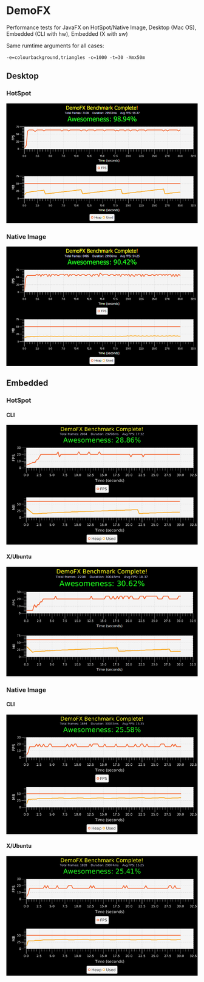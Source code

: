 # DemoFX

Performance tests for JavaFX on HotSpot/Native Image, Desktop (Mac OS), Embedded (CLI with hw), Embedded (X with sw)

Same rumtime arguments for all cases: 

```
-e=colourbackground,triangles -c=1000 -t=30 -Xmx50m
```

## Desktop

### HotSpot

![Mac OS X HotSpot](mac-hotspot.png)

### Native Image

![Mac OS X Native Image](mac-native.png)


## Embedded

### HotSpot 

#### CLI

![Pi CLI HotSpot](piCLI-hotspot.png)

#### X/Ubuntu

![Pi X HotSpot](piX-hotspot.png)


### Native Image

#### CLI

![Pi CLI Native Image](piCLI-native.png)


#### X/Ubuntu

![Pi X Native Image](piX-native.png)
